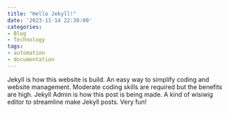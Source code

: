 ```yaml
---
title: "Hello Jekyll!"
date: '2023-11-14 22:30:00'
categories:
- Blog
- Technology
tags:
- automation
- documentation
---
```


Jekyll is how this website is build. An easy way to simplify coding and website management. Moderate coding skills are required but the benefits are high. Jekyll Admin is how this post is being made. A kind of wisiwig editor to streamline make Jekyll posts. Very fun!
